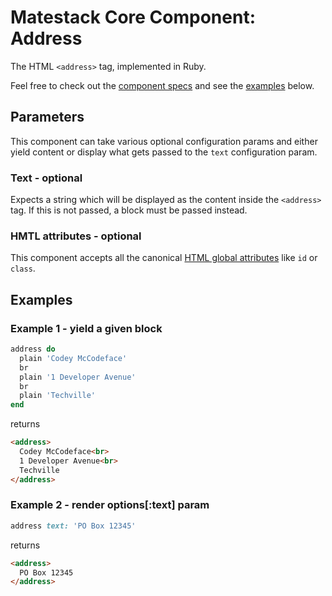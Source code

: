 # Matestack Core Component: Address

The HTML `<address>` tag, implemented in Ruby.

Feel free to check out the [component specs](/spec/usage/components/address_spec.rb) and see the [examples](#examples) below.

## Parameters
This component can take various optional configuration params and either yield content or display what gets passed to the `text` configuration param.

### Text - optional
Expects a string which will be displayed as the content inside the `<address>` tag. If this is not passed, a block must be passed instead.

### HMTL attributes - optional
This component accepts all the canonical [HTML global attributes](https://www.w3schools.com/tags/ref_standardattributes.asp) like `id` or `class`.

## Examples

### Example 1 - yield a given block

```ruby
address do
  plain 'Codey McCodeface'
  br
  plain '1 Developer Avenue'
  br
  plain 'Techville'
end
```

returns

```html
<address>
  Codey McCodeface<br>
  1 Developer Avenue<br>
  Techville
</address>
```

### Example 2 - render options[:text] param

```ruby
address text: 'PO Box 12345'
```

returns

```html
<address>
  PO Box 12345
</address>
```
